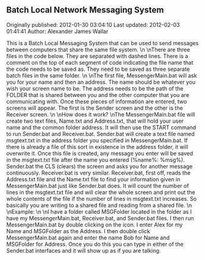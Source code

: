 ## Batch Local Network Messaging System  
Originally published: 2012-01-30 03:04:10 
Last updated: 2012-02-03 01:41:41 
Author: Alexander James Wallar 
 
This is a Batch Local Messaging System that can be used to send messages between computers that share the same file system.\n\nThere are three files in the code below. They are separated with dashed lines. There is a comment on the top of each segment of code indicating the file name that the code needs to be saved as. They need to be saved as three separate batch files in the same folder. \n\nThe first file, MessengerMain.bat will ask you for your name and then an address. The name should be whatever you wish your screen name to be. The address needs to be the path of the FOLDER that is shared between you and the other computer that you are communicating with. Once these pieces of information are entered, two screens will appear. The first is the Sender screen and the other is the Receiver screen. \n\nHow does it work?\nThe MessengerMain.bat file will create two text files, Name.txt and Address.txt, that will hold your user name and the common folder address. It will then use the START command to run Sender.bat and Receiver.bat. Sender.bat will create a text file named msgtext.txt in the address folder you specified in MessengerMain.bat. If there is already a file of this sort in existence in the address folder, it will overwrite it. Once this file is created, any message you enter will be saved in the msgtext.txt file after the name you entered (%name%: %msg%). Sender.bat the CLS (clears) the screen and asks you for another message continuously. Receiver.bat is very similar. Receiver.bat, first off, reads the Address.txt file and the Name.txt file to find your information given in MessengerMain.bat just like Sender.bat does. It will count the number of lines in the msgtext.txt file and will clear the whole screen and print out the whole contents of the file if the number of lines in msgtext.txt increases. So basically you are writing to a shared file and reading from a shared file. \n\nExample:\n\nI have a folder called MSGFolder located in the folder as I have my MessengerMain.bat, Receiver.bat, and Sender.bat files. I then run MessengerMain.bat by double clicking on the icon. I enter Alex for my Name and MSGFolder as the Address. I then double click MessengerMain.bat again and enter the name Bob for Name and MSGFolder for Address. Once you do this you can type in either of the Sender.bat interfaces and it will show up as if you are talking.  